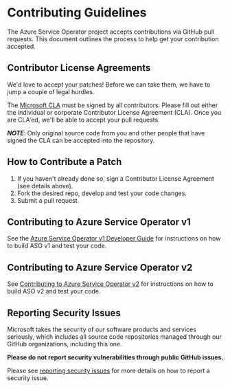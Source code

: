 # Contributing Guidelines

The Azure Service Operator project accepts contributions via GitHub pull requests. This document outlines the process to help get your contribution accepted.

## Contributor License Agreements

We'd love to accept your patches! Before we can take them, we have to jump a
couple of legal hurdles.

The [Microsoft CLA](https://cla.microsoft.com/) must be signed by all contributors. Please fill out either the individual or corporate Contributor License Agreement (CLA). Once you are CLA'ed, we'll be able to accept your pull requests.

***NOTE***: Only original source code from you and other people that have signed the CLA can be accepted into the repository.

## How to Contribute a Patch

1. If you haven't already done so, sign a Contributor License Agreement (see details above).
2. Fork the desired repo, develop and test your code changes.
3. Submit a pull request.


## Contributing to Azure Service Operator v1
See the [Azure Service Operator v1 Developer Guide](/docs/v1/howto/development.md) for instructions on how to build ASO v1 and test your code.

## Contributing to Azure Service Operator v2
See [Contributing to Azure Service Operator v2](https://azure.github.io/azure-service-operator/docs/contributing/) for instructions on how to build ASO v2 and test your code.

## Reporting Security Issues

Microsoft takes the security of our software products and services seriously, which includes all source code repositories managed through our GitHub organizations, including this one.

**Please do not report security vulnerabilities through public GitHub issues.**

Please see [reporting security issues](/SECURITY.md#reporting-security-issues) for more details on how to report a security issue.
